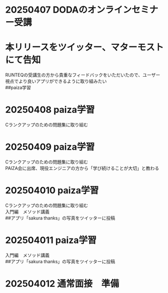 # 20250407 DODAのオンラインセミナー受講<br>
# 本リリースをツイッター、マターモストにて告知<br>
RUNTEQの受講生の方から貴重なフィードバックをいただいたので、ユーザー視点でより良いアプリができるように取り組みたい<br>
##paiza学習<br>

# 20250408 paiza学習<br>
Cランクアップのための問題集に取り組む<br>

# 20250409 paiza学習<br>
Cランクアップのための問題集に取り組む<br>
PAIZA会に出席、現役エンジニアの方から「学び続けることが大切」と教わる<br>

# 202504010 paiza学習<br>
Cランクアップのための問題集に取り組む<br>
入門編　メソッド講義<br>
##アプリ「sakura thanks」の写真をツイッターに投稿<br>

# 202504011 paiza学習<br>
入門編　メソッド講義<br>
##アプリ「sakura thanks」の写真をツイッターに投稿<br>

# 202504012 通常面接　準備<br>